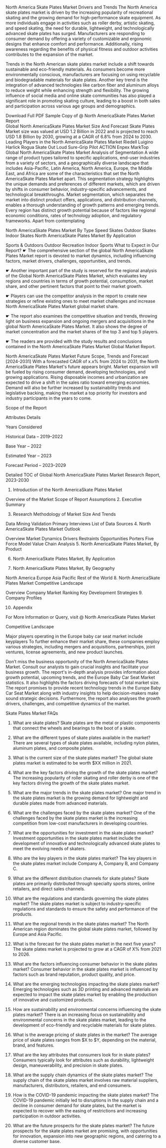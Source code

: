 North America Skate Plates Market Drivers and Trends
The North America skate plates market is driven by the increasing popularity of recreational skating and the growing demand for high-performance skate equipment. As more individuals engage in activities such as roller derby, artistic skating, and speed skating, the need for durable, lightweight, and technologically advanced skate plates has surged. Manufacturers are responding to consumer demand by offering a variety of customizable and ergonomic designs that enhance comfort and performance. Additionally, rising awareness regarding the benefits of physical fitness and outdoor activities contributes to the expansion of the market.

Trends in the North American skate plates market include a shift towards sustainable and eco-friendly materials. As consumers become more environmentally conscious, manufacturers are focusing on using recyclable and biodegradable materials for skate plates. Another key trend is the integration of advanced technologies like carbon fiber and aluminum alloys to reduce weight while enhancing strength and flexibility. The growing influence of social media and online skate communities has also played a significant role in promoting skating culture, leading to a boost in both sales and participation across various age groups and demographics.

Download Full PDF Sample Copy of @ North AmericaSkate Plates Market Report  
Global North AmericaSkate Plates Market Size And Forecast
Skate Plates Market size was valued at USD 1.2 Billion in 2022 and is projected to reach USD 1.8 Billion by 2030, growing at a CAGR of 6.8% from 2024 to 2030.
Leading Players in the North AmericaSkate Plates Market
Riedell
Luigino
Harlick
Rogua
Skate Out Loud
Sure-Grip
Pilot
ACTION
Enpex
MarkTop
Global North AmericaSkate Plates Market Analysis of Segmentation
A wide range of product types tailored to specific applications, end-user industries from a variety of sectors, and a geographically diverse landscape that includes Asia-Pacific, Latin America, North America, Europe, the Middle East, and Africa are some of the characteristics that set the North AmericaSkate Plates Market apart. This segmentation strategy highlights the unique demands and preferences of different markets, which are driven by shifts in consumer behavior, industry-specific advancements, and technological breakthroughs. Market segmentation, which separates the market into distinct product offers, applications, and distribution channels, enables a thorough understanding of growth patterns and emerging trends. Every region has distinct growth potential because of factors like regional economic conditions, rates of technology adoption, and regulatory frameworks. Apart from contemplating

North AmericaSkate Plates Market By Type
Speed Skates
Outdoor Skates
Indoor Skates
North AmericaSkate Plates Market By Application

Sports & Outdoors
Outdoor Recreation
Indoor Sports
What to Expect in Our Report?
☛ The comprehensive section of the global North AmericaSkate Plates Market report is devoted to market dynamics, including influencing factors, market drivers, challenges, opportunities, and trends.

☛ Another important part of the study is reserved for the regional analysis of the Global North AmericaSkate Plates Market, which evaluates key regions and countries in terms of growth potential, consumption, market share, and other pertinent factors that point to their market growth.

☛ Players can use the competitor analysis in the report to create new strategies or refine existing ones to meet market challenges and increase North AmericaSkate Plates Market global market share.

☛ The report also examines the competitive situation and trends, throwing light on business expansion and ongoing mergers and acquisitions in the global North AmericaSkate Plates Market. It also shows the degree of market concentration and the market shares of the top 3 and top 5 players.

☛ The readers are provided with the study results and conclusions contained in the North AmericaSkate Plates Market Global Market Report.

North AmericaSkate Plates Market Future Scope, Trends and Forecast [2024-2031]
With a forecasted CAGR of x.x% from 2024 to 2031, the North AmericaSkate Plates Market's future appears bright. Market expansion will be fueled by rising consumer demand, developing technologies, and growing applications. Rising disposable incomes and urbanization are expected to drive a shift in the sales ratio toward emerging economies. Demand will also be further increased by sustainability trends and legislative backing, making the market a top priority for investors and industry participants in the years to come.

Scope of the Report

Attributes Details

Years Considered

Historical Data – 2019–2022

Base Year – 2022

Estimated Year – 2023

Forecast Period – 2023–2029

Detailed TOC of Global North AmericaSkate Plates Market Research Report, 2023-2030
1. Introduction of the North AmericaSkate Plates Market

Overview of the Market
Scope of Report
Assumptions
2. Executive Summary

3. Research Methodology of Market Size And Trends

Data Mining
Validation
Primary Interviews
List of Data Sources
4. North AmericaSkate Plates Market Outlook

Overview
Market Dynamics
Drivers
Restraints
Opportunities
Porters Five Force Model
Value Chain Analysis
5. North AmericaSkate Plates Market, By Product

6. North AmericaSkate Plates Market, By Application

7. North AmericaSkate Plates Market, By Geography

North America
Europe
Asia Pacific
Rest of the World
8. North AmericaSkate Plates Market Competitive Landscape

Overview
Company Market Ranking
Key Development Strategies
9. Company Profiles

10. Appendix

For More Information or Query, visit @ North AmericaSkate Plates Market

Competitive Landscape

Major players operating in the Europe baby car seat market include keyplayers To further enhance their market share, these companies employ various strategies, including mergers and acquisitions, partnerships, joint ventures, license agreements, and new product launches.

Don’t miss the business opportunity of the North AmericaSkate Plates Market. Consult our analysts to gain crucial insights and facilitate your business growth.
The report's in-depth analysis provides information about growth potential, upcoming trends, and the Europe Baby Car Seat Market statistics. It also highlights the factors driving forecasts of total market size. The report promises to provide recent technology trends in the Europe Baby Car Seat Market along with industry insights to help decision-makers make sound strategic decisions. Furthermore, the report also analyses the growth drivers, challenges, and competitive dynamics of the market.

Skate Plates Market FAQs
1. What are skate plates?
Skate plates are the metal or plastic components that connect the wheels and bearings to the boot of a skate.

2. What are the different types of skate plates available in the market?
There are several types of skate plates available, including nylon plates, aluminum plates, and composite plates.

3. What is the current size of the skate plates market?
The global skate plates market is estimated to be worth $XX million in 2021.

4. What are the key factors driving the growth of the skate plates market?
The increasing popularity of roller skating and roller derby is one of the key factors driving the growth of the skate plates market.

5. What are the major trends in the skate plates market?
One major trend in the skate plates market is the growing demand for lightweight and durable plates made from advanced materials.

6. What are the challenges faced by the skate plates market?
One of the challenges faced by the skate plates market is the increasing competition from low-cost manufacturers in developing countries.

7. What are the opportunities for investment in the skate plates market?
Investment opportunities in the skate plates market include the development of innovative and technologically advanced skate plates to meet the evolving needs of skaters.

8. Who are the key players in the skate plates market?
The key players in the skate plates market include Company A, Company B, and Company C.

9. What are the different distribution channels for skate plates?
Skate plates are primarily distributed through specialty sports stores, online retailers, and direct sales channels.

10. What are the regulations and standards governing the skate plates market?
The skate plates market is subject to industry-specific regulations and standards to ensure the safety and performance of the products.

11. What are the regional trends in the skate plates market?
The North American region dominates the global skate plates market, followed by Europe and Asia Pacific.

12. What is the forecast for the skate plates market in the next five years?
The skate plates market is projected to grow at a CAGR of X% from 2021 to 2026.

13. What are the factors influencing consumer behavior in the skate plates market?
Consumer behavior in the skate plates market is influenced by factors such as brand reputation, product quality, and price.

14. What are the emerging technologies impacting the skate plates market?
Emerging technologies such as 3D printing and advanced materials are expected to impact the skate plates market by enabling the production of innovative and customized products.

15. How are sustainability and environmental concerns influencing the skate plates market?
There is an increasing focus on sustainability and environmental concerns in the skate plates market, leading to the development of eco-friendly and recyclable materials for skate plates.

16. What is the average pricing of skate plates in the market?
The average price of skate plates ranges from $X to $Y, depending on the material, brand, and features.

17. What are the key attributes that consumers look for in skate plates?
Consumers typically look for attributes such as durability, lightweight design, maneuverability, and precision in skate plates.

18. What are the supply chain dynamics of the skate plates market?
The supply chain of the skate plates market involves raw material suppliers, manufacturers, distributors, retailers, and end consumers.

19. How is the COVID-19 pandemic impacting the skate plates market?
The COVID-19 pandemic initially led to disruptions in the supply chain and a decline in consumer demand for skate plates, but the market is expected to recover with the easing of restrictions and increasing participation in outdoor activities.

20. What are the future prospects for the skate plates market?
The future prospects for the skate plates market are promising, with opportunities for innovation, expansion into new geographic regions, and catering to a diverse customer base.
